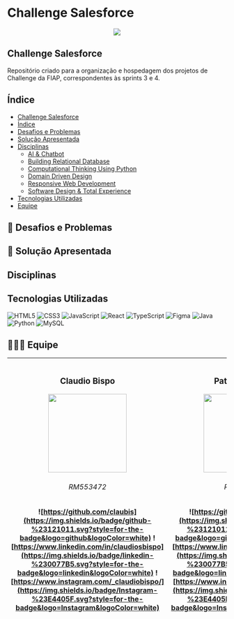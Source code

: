 

# Challenge Salesforce
<p align="center">  <img loading="lazy" src="http://img.shields.io/static/v1?label=STATUS&message=EM%20DESENVOLVIMENTO&color=GREEN&style=for-the-badge"/>  </p>


## Challenge Salesforce

Repositório criado para a organização e hospedagem dos projetos de Challenge da FIAP, correspondentes às sprints 3 e 4.

## Índice
 * [Challenge Salesforce](#challenge-salesforce)
 * [Índice](#índice)
 * [Desafios e Problemas](#desafios-e-problemas)
 * [Solução Apresentada](#solução-apresentada)
 * [Disciplinas](#disciplinas)
    * [AI & Chatbot](#tecnologias-utilizadas)
    * [Building Relational Database](#tecnologias-utilizadas)
    * [Computational Thinking Using Python](#tecnologias-utilizadas)
    * [Domain Driven Design](#tecnologias-utilizadas)
    * [Responsive Web Development](#tecnologias-utilizadas)
    * [Software Design & Total Experience](#tecnologias-utilizadas)   
 * [Tecnologias Utilizadas](#tecnologias-utilizadas)
 * [Equipe](#equipe)

## 📜 Desafios e Problemas

## 🚩 Solução Apresentada

## Disciplinas


## Tecnologias Utilizadas
![HTML5](https://img.shields.io/badge/html5-%23E34F26.svg?style=for-the-badge&logo=html5&logoColor=white) ![CSS3](https://img.shields.io/badge/css3-%231572B6.svg?style=for-the-badge&logo=css3&logoColor=white) ![JavaScript](https://img.shields.io/badge/javascript-%23323330.svg?style=for-the-badge&logo=javascript&logoColor=%23F7DF1E) ![React](https://img.shields.io/badge/react-%2320232a.svg?style=for-the-badge&logo=react&logoColor=%2361DAFB) ![TypeScript](https://img.shields.io/badge/typescript-%23007ACC.svg?style=for-the-badge&logo=typescript&logoColor=white) ![Figma](https://img.shields.io/badge/figma-%23F24E1E.svg?style=for-the-badge&logo=figma&logoColor=white) ![Java](https://img.shields.io/badge/java-%23ED8B00.svg?style=for-the-badge&logo=openjdk&logoColor=white) ![Python](https://img.shields.io/badge/python-3670A0?style=for-the-badge&logo=python&logoColor=ffdd54) ![MySQL](https://img.shields.io/badge/mysql-%2300f.svg?style=for-the-badge&logo=mysql&logoColor=white)

## 🧑‍🤝‍🧑 Equipe


| <h3>Claudio Bispo</h3><img src="https://avatars.githubusercontent.com/u/110735259?v=4" width=180px> <h6>RM553472</h6>![https://github.com/claubis](https://img.shields.io/badge/github-%23121011.svg?style=for-the-badge&logo=github&logoColor=white) ![https://www.linkedin.com/in/claudiosbispo](https://img.shields.io/badge/linkedin-%230077B5.svg?style=for-the-badge&logo=linkedin&logoColor=white)  ![https://www.instagram.com/_claudiobispo/](https://img.shields.io/badge/Instagram-%23E4405F.svg?style=for-the-badge&logo=Instagram&logoColor=white) |<h3>Patricia Naomi</h3> <img src="https://avatars.githubusercontent.com/u/132932532?v=4" width=180px><h6>RM552981</h6> ![https://github.com/patinaomi](https://img.shields.io/badge/github-%23121011.svg?style=for-the-badge&logo=github&logoColor=white) ![https://www.linkedin.com/in/patinaomi/](https://img.shields.io/badge/linkedin-%230077B5.svg?style=for-the-badge&logo=linkedin&logoColor=white) ![https://www.instagram.com/naomipati/](https://img.shields.io/badge/Instagram-%23E4405F.svg?style=for-the-badge&logo=Instagram&logoColor=white)  | <h3>Sara Ingrid</h3> <img src="https://avatars.githubusercontent.com/u/143559812?v=4" width=180px><h6>RM554021</h6> ![https://github.com/saraingrid](https://img.shields.io/badge/github-%23121011.svg?style=for-the-badge&logo=github&logoColor=white) ![https://www.linkedin.com/in/sara-ingrid-pereira](https://img.shields.io/badge/linkedin-%230077B5.svg?style=for-the-badge&logo=linkedin&logoColor=white) ![https://www.instagram.com/saraingridp/](https://img.shields.io/badge/Instagram-%23E4405F.svg?style=for-the-badge&logo=Instagram&logoColor=white)  |
|--|--|--|
